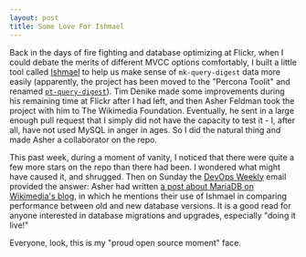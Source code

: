 ```yaml
---
layout: post
title: Some Love For Ishmael
---
```


Back in the days of fire fighting and database optimizing at Flickr, when I
could debate the merits of different MVCC options comfortably, I built a little
tool called [Ishmael](https://github.com/mihasya/ishmael) to help us make sense
of `mk-query-digest` data more easily (apparently, the project has been moved to
the "Percona Toolit" and renamed
[`pt-query-digest`](http://www.percona.com/doc/percona-toolkit/2.2/pt-query-digest.html)).
Tim Denike made some improvements during his remaining time at Flickr after I
had left, and then Asher Feldman took the project with him to The Wikimedia
Foundation. Eventually, he sent in a large enough pull request that I simply did
not have the capacity to test it - I, after all, have not used MySQL in anger in
ages. So I did the natural thing and made Asher a collaborator on the repo.

This past week, during a moment of vanity, I noticed that there were quite a few
more stars on the repo than there had been. I wondered what might have caused
it, and shrugged. Then on Sunday the [DevOps Weekly](http://devopsweekly.com/)
email provided the answer: Asher had written [a post about MariaDB on Wikimedia's
blog](https://blog.wikimedia.org/2013/04/22/wikipedia-adopts-mariadb/), in which he mentions their use of Ishmael in comparing performance between
old and new database versions. It is a good read for anyone interested in
database migrations and upgrades, especially "doing it live!"

Everyone, look, this is my "proud open source moment" face.
